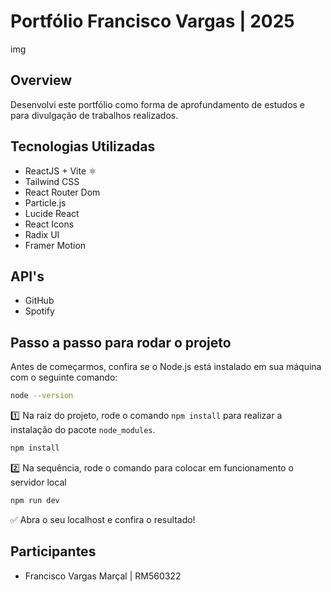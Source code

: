 # Portfólio Francisco Vargas | 2025
img

## Overview
Desenvolvi este portfólio como forma de aprofundamento de estudos e para divulgação de trabalhos realizados.

## Tecnologias Utilizadas
- ReactJS + Vite ⚛️
- Tailwind CSS
- React Router Dom
- Particle.js
- Lucide React
- React Icons
- Radix UI
- Framer Motion

## API's 
- GitHub
- Spotify

## Passo a passo para rodar o projeto

Antes de começarmos, confira se o Node.js está instalado em sua máquina com o seguinte comando:

```bash
node --version
```

1️⃣ Na raiz do projeto, rode o comando `npm install` para realizar a instalação do pacote `node_modules`.

```bash
npm install
```

2️⃣ Na sequência, rode o comando para colocar em funcionamento o servidor local

```bash
npm run dev
```

✅ Abra o seu localhost e confira o resultado!

## Participantes
- Francisco Vargas Marçal | RM560322

